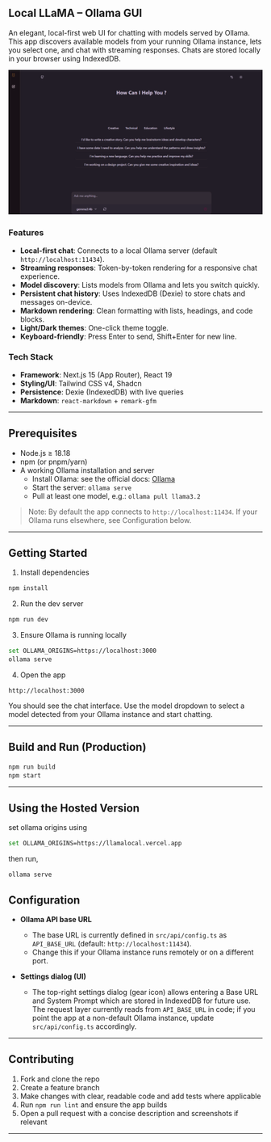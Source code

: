 ## Local LLaMA – Ollama GUI

An elegant, local-first web UI for chatting with models served by Ollama. This app discovers available models from your running Ollama instance, lets you select one, and chat with streaming responses. Chats are stored locally in your browser using IndexedDB.

![Local LLaMA](image.png)

### Features

- **Local-first chat**: Connects to a local Ollama server (default `http://localhost:11434`).
- **Streaming responses**: Token-by-token rendering for a responsive chat experience.
- **Model discovery**: Lists models from Ollama and lets you switch quickly.
- **Persistent chat history**: Uses IndexedDB (Dexie) to store chats and messages on-device.
- **Markdown rendering**: Clean formatting with lists, headings, and code blocks.
- **Light/Dark themes**: One-click theme toggle.
- **Keyboard-friendly**: Press Enter to send, Shift+Enter for new line.

### Tech Stack

- **Framework**: Next.js 15 (App Router), React 19
- **Styling/UI**: Tailwind CSS v4, Shadcn
- **Persistence**: Dexie (IndexedDB) with live queries
- **Markdown**: `react-markdown` + `remark-gfm`

---

## Prerequisites

- Node.js ≥ 18.18
- npm (or pnpm/yarn)
- A working Ollama installation and server
  - Install Ollama: see the official docs: [Ollama](https://ollama.com)
  - Start the server: `ollama serve`
  - Pull at least one model, e.g.: `ollama pull llama3.2`

> Note: By default the app connects to `http://localhost:11434`. If your Ollama runs elsewhere, see Configuration below.

---

## Getting Started

1. Install dependencies

```bash
npm install
```

2. Run the dev server

```bash
npm run dev
```

3. Ensure Ollama is running locally

```bash
set OLLAMA_ORIGINS=https://localhost:3000
ollama serve
```

4. Open the app

```
http://localhost:3000
```

You should see the chat interface. Use the model dropdown to select a model detected from your Ollama instance and start chatting.

---

## Build and Run (Production)

```bash
npm run build
npm start
```

---

## Using the Hosted Version

set ollama origins using

```bash
set OLLAMA_ORIGINS=https://llamalocal.vercel.app
```

then run,

```bash
ollama serve
```

## Configuration

- **Ollama API base URL**

  - The base URL is currently defined in `src/api/config.ts` as `API_BASE_URL` (default: `http://localhost:11434`).
  - Change this if your Ollama instance runs remotely or on a different port.

- **Settings dialog (UI)**
  - The top-right settings dialog (gear icon) allows entering a Base URL and System Prompt which are stored in IndexedDB for future use. The request layer currently reads from `API_BASE_URL` in code; if you point the app at a non-default Ollama instance, update `src/api/config.ts` accordingly.

---

## Contributing

1. Fork and clone the repo
2. Create a feature branch
3. Make changes with clear, readable code and add tests where applicable
4. Run `npm run lint` and ensure the app builds
5. Open a pull request with a concise description and screenshots if relevant

---

